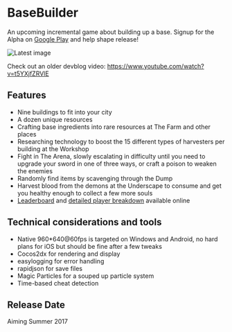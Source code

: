 # BaseBuilder
An upcoming incremental game about building up a base. Signup for the Alpha on [Google Play](https://play.google.com/apps/testing/com.tankorsmash.buildupthebase) and help shape release!

![Latest image](http://i.imgur.com/TMrhZYE.png)

Check out an older devblog video: https://www.youtube.com/watch?v=t5YXjfZRVlE

## Features
* Nine buildings to fit into your city
* A dozen unique resources
* Crafting base ingredients into rare resources at The Farm and other places
* Researching technology to boost the 15 different types of harvesters per building at the Workshop
* Fight in The Arena, slowly escalating in difficulty until you need to upgrade your sword in one of three ways, or craft a poison to weaken the enemies
* Randomly find items by scavenging through the Dump
* Harvest blood from the demons at the Underscape to consume and get you healthy enough to collect a few more souls
* [Leaderboard](http://www.buildupthebase.com/leaderboard/) and [detailed player breakdown](http://www.buildupthebase.com/users/Sneale/) available online

## Technical considerations and tools
* Native 960*640@60fps is targeted on Windows and Android, no hard plans for iOS but should be fine after a few tweaks
* Cocos2dx for rendering and display
* easylogging for error handling
* rapidjson for save files
* Magic Particles for a souped up particle system
* Time-based cheat detection

## Release Date

Aiming Summer 2017
